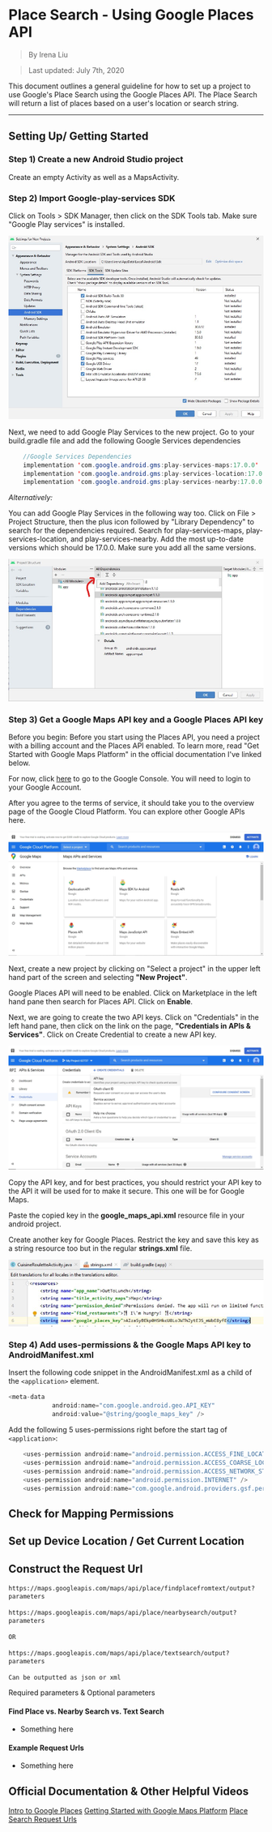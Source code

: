 # Place Search - Using Google Places API
> By Irena Liu

> Last updated: July 7th, 2020

This document outlines a general guideline for how to set up a project to use Google's Place Search using the Google Places API. The Place Search will return a list of places based on a user's location or search string.

----------------------------------------------
## Setting Up/ Getting Started

### Step 1) Create a new Android Studio project
Create an empty Activity as well as a MapsActivity.

### Step 2) Import Google-play-services SDK
Click on Tools > SDK Manager, then click on the SDK Tools tab. Make sure "Google Play services" is installed.

![Android SDK Manager](/Pictures-For-Notes/sdk-manager.jpg)

Next, we need to add Google Play Services to the new project. Go to your build.gradle file and add the following Google Services dependencies 
```java
    //Google Services Dependencies
    implementation 'com.google.android.gms:play-services-maps:17.0.0'
    implementation 'com.google.android.gms:play-services-location:17.0.0'
    implementation 'com.google.android.gms:play-services-nearby:17.0.0'
```

*Alternatively:* 

You can add Google Play Services in the following way too. Click on File > Project Structure, then the plus icon followed by "Library Dependency" to search for the dependencies required. Search for play-services-maps, play-services-location, and play-services-nearby. Add the most up-to-date versions which should be 17.0.0. Make sure you add all the same versions.

![Project Structure Dependencies Screen](/Pictures-For-Notes/project-structure.jpg)


### Step 3) Get a Google Maps API key and a Google Places API key
Before you begin: Before you start using the Places API, you need a project with a billing account and the Places API enabled. To learn more, read "Get Started with Google Maps Platform" in the official documentation I've linked below.

For now, click [here](https://cloud.google.com/maps-platform/#get-started) to go to the Google Console. You will need to login to your Google Account.

After you agree to the terms of service, it should take you to the overview page of the Google Cloud Platform. You can explore other Google APIs here.

![Google Cloud Platform](/Pictures-For-Notes/google-cloud-platform.jpg)

Next, create a new project by clicking on "Select a project" in the upper left hand part of the screen and selecting **"New Project"**.

Google Places API will need to be enabled. Click on Marketplace in the left hand pane then search for Places API. Click on **Enable**.

Next, we are going to create the two API keys. Click on "Credentials" in the left hand pane, then click on the link on the page, **"Credentials in APIs & Services"**. Click on Create Credential to create a new API key.

![Create Google Credential](/Pictures-For-Notes/create-credential.jpg)

Copy the API key, and for best practices, you should restrict your API key to the API it will be used for to make it secure. This one  will be for Google Maps.

Paste the copied key in the **google_maps_api.xml** resource file in your android project.

Create another key for Google Places. Restrict the key and save this key as a string resource too but in the regular **strings.xml** file.

![Save API key as String Resource](Pictures-For-Notes/saved-key.jpg)

### Step 4) Add uses-permissions & the Google Maps API key to AndroidManifest.xml
Insert the following code snippet in the AndroidManifest.xml as a child of the `<application>` element.

```java
<meta-data
            android:name="com.google.android.geo.API_KEY"
            android:value="@string/google_maps_key" />
```
Add the following 5 uses-permissions right before the start tag of `<application>`:

```java
    <uses-permission android:name="android.permission.ACCESS_FINE_LOCATION" />
    <uses-permission android:name="android.permission.ACCESS_COARSE_LOCATION" />
    <uses-permission android:name="android.permission.ACCESS_NETWORK_STATE" />
    <uses-permission android:name="android.permission.INTERNET" />
    <uses-permission android:name="com.google.android.providers.gsf.permission.READ_GSERVICES" />
```

## Check for Mapping Permissions

## Set up Device Location / Get Current Location

## Construct the Request Url
    https://maps.googleapis.com/maps/api/place/findplacefromtext/output?parameters
    
    https://maps.googleapis.com/maps/api/place/nearbysearch/output?parameters
    
    OR

    https://maps.googleapis.com/maps/api/place/textsearch/output?parameters

    Can be outputted as json or xml

Required parameters & Optional parameters

#### Find Place vs. Nearby Search vs. Text Search
- Something here

#### Example Request Urls
- Something here

## Official Documentation & Other Helpful Videos
[Intro to Google Places](https://developers.google.com/places/web-service/intro)
[Getting Started with Google Maps Platform](https://developers.google.com/maps/gmp-get-started)
[Place Search Request Urls](https://developers.google.com/places/web-service/search)
